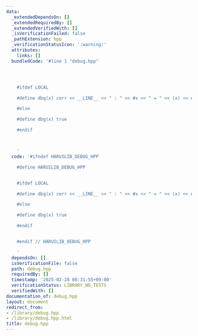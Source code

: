 ```yaml
---
data:
  _extendedDependsOn: []
  _extendedRequiredBy: []
  _extendedVerifiedWith: []
  _isVerificationFailed: false
  _pathExtension: hpp
  _verificationStatusIcon: ':warning:'
  attributes:
    links: []
  bundledCode: '#line 1 "debug.hpp"




    #ifdef LOCAL

    #define dbg(x) cerr << __LINE__ << " : " << #x << " = " << (x) << endl

    #else

    #define dbg(x) true

    #endif



    '
  code: '#ifndef HARUILIB_DEBUG_HPP

    #define HARUILIB_DEBUG_HPP


    #ifdef LOCAL

    #define dbg(x) cerr << __LINE__ << " : " << #x << " = " << (x) << endl

    #else

    #define dbg(x) true

    #endif


    #endif // HARUILIB_DEBUG_HPP

    '
  dependsOn: []
  isVerificationFile: false
  path: debug.hpp
  requiredBy: []
  timestamp: '2025-02-28 00:31:55+09:00'
  verificationStatus: LIBRARY_NO_TESTS
  verifiedWith: []
documentation_of: debug.hpp
layout: document
redirect_from:
- /library/debug.hpp
- /library/debug.hpp.html
title: debug.hpp
---
```


